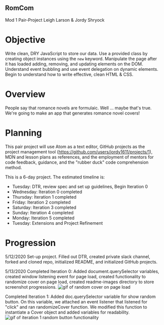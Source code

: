 
## RomCom
Mod 1 Pair-Project
Leigh Larson & Jordy Shryock

# Objective

Write clean, DRY JavaScript to store our data. Use a provided class by creating object instances using the `new` keyword. Manipulate the page after it has loaded adding, removing, and updating elements on the DOM. Understand event bubbling and use event delegation on dynamic elements. Begin to understand how to write effective, clean HTML & CSS.

# Overview

People say that romance novels are formulaic. Well ... maybe that's true. We're going to make an app that generates romance novel covers!

# Planning
This pair project will use Atom as a text editor, GitHub projects as the project management tool (https://github.com/users/jordy1611/projects/1), MDN and lesson plans as references, and the employment of mentors for code feedback, guidance, and the "rubber duck" code comprehension method.

This is a 6-day project. The estimated timeline is:
* Tuesday: DTR, review spec and set up guidelines, Begin Iteration 0
* Wednesday: Iteration 0 completed
* Thursday: Iteration 1 completed
* Friday: Iteration 2 completed
* Saturday: Iteration 3 completed
* Sunday: Iteration 4 completed
* Monday: Iteration 5 completed
* Tuesday: Extensions and Project Refinement


# Progression

5/12/2020
Set-up project. Filled out DTR, created private slack channel, forked and cloned repo, initialized README, and initialized GitHub projects.

5/13/2020
Completed Iteration 0: Added document.querySelector variables, created window listening event for page load, created functionality to randomize cover on page load, created readme-images directory to store screenshot progressions.
![gif of random cover on page load](iteration0.gif)

Completed Iteration 1: Added doc.querySelector variable for show random button. On this variable, we attached an event listener that listened for "click" and ran randomizeCover function. We modified this function to instantiate a Cover object and added variables for readability.
![gif of iteration 1 random button functionality](iteration1.gif)

